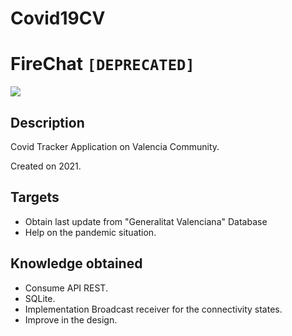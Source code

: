 # Covid19CV
# FireChat `[DEPRECATED]`
<img  src="./firechat.jpg"/>

## Description
Covid Tracker Application on Valencia Community.

Created on 2021.

## Targets
* Obtain last update from "Generalitat Valenciana" Database 
* Help on the pandemic situation.   

## Knowledge obtained
* Consume API REST.
* SQLite.
* Implementation Broadcast receiver for the connectivity states.
* Improve in the design.